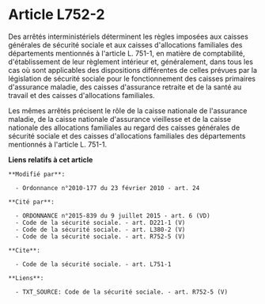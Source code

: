 # Article L752-2

Des arrêtés interministériels déterminent les règles imposées aux caisses générales de sécurité sociale et aux caisses
d'allocations familiales des départements mentionnés à l'article L. 751-1, en matière de comptabilité, d'établissement de
leur règlement intérieur et, généralement, dans tous les cas où sont applicables des dispositions différentes de celles
prévues par la législation de sécurité sociale pour le fonctionnement des caisses primaires d'assurance maladie, des
caisses d'assurance retraite et de la santé au travail et des caisses d'allocations familiales. 

Les mêmes arrêtés précisent le rôle de la caisse nationale de l'assurance maladie, de la caisse nationale d'assurance
vieillesse et de la caisse nationale des allocations familiales au regard des caisses générales de sécurité sociale et des
caisses d'allocations familiales des départements mentionnés à l'article L. 751-1.

**Liens relatifs à cet article**

	**Modifié par**:

	  - Ordonnance n°2010-177 du 23 février 2010 - art. 24

	**Cité par**:

	  - ORDONNANCE n°2015-839 du 9 juillet 2015 - art. 6 (VD)
	  - Code de la sécurité sociale. - art. D221-1 (V)
	  - Code de la sécurité sociale. - art. L380-2 (V)
	  - Code de la sécurité sociale. - art. R752-5 (V)

	**Cite**:

	  - Code de la sécurité sociale. - art. L751-1

	**Liens**:

	  - TXT_SOURCE: Code de la sécurité sociale. - art. R752-5 (V)
